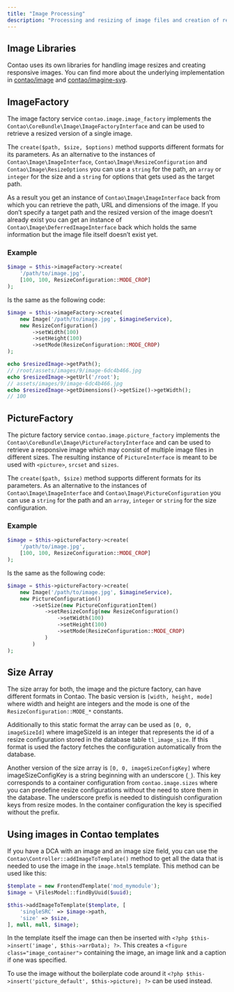 ```yaml
---
title: "Image Processing"
description: "Processing and resizing of image files and creation of responsive images."
---
```


## Image Libraries

Contao uses its own libraries for handling image resizes and creating responsive images. You can find more about the underlying implementation in [contao/image](https://github.com/contao/image) and [contao/imagine-svg](https://github.com/contao/imagine-svg).

## ImageFactory

The image factory service `contao.image.image_factory` implements the `Contao\CoreBundle\Image\ImageFactoryInterface` and can be used to retrieve a resized version of a single image.

The `create($path, $size, $options)` method supports different formats for its parameters. As an alternative to the instances of `Contao\Image\ImageInterface`, `Contao\Image\ResizeConfiguration` and `Contao\Image\ResizeOptions` you can use a `string` for the path, an `array` or `integer` for the size and a `string` for options that gets used as the target path.

As a result you get an instance of `Contao\Image\ImageInterface` back from which you can retrieve the path, URL and dimensions of the image. If you don’t specify a target path and the resized version of the image doesn’t already exist you can get an instance of `Contao\Image\DeferredImageInterface` back which holds the same information but the image file itself doesn’t exist yet.

### Example

```php
$image = $this->imageFactory->create(
    '/path/to/image.jpg',
    [100, 100, ResizeConfiguration::MODE_CROP]
);
```

Is the same as the following code:

```php
$image = $this->imageFactory->create(
    new Image('/path/to/image.jpg', $imagineService),
    new ResizeConfiguration()
        ->setWidth(100)
        ->setHeight(100)
        ->setMode(ResizeConfiguration::MODE_CROP)
);
```

```php
echo $resizedImage->getPath(); 
// /root/assets/images/9/image-6dc4b466.jpg
echo $resizedImage->getUrl('/root'); 
// assets/images/9/image-6dc4b466.jpg
echo $resizedImage->getDimensions()->getSize()->getWidth();
// 100
```

## PictureFactory

The picture factory service `contao.image.picture_factory` implements the `Contao\CoreBundle\Image\PictureFactoryInterface` and can be used to retrieve a responsive image which may consist of multiple image files in different sizes. The resulting instance of `PictureInterface` is meant to be used with `<picture>`, `srcset` and `sizes`.

The `create($path, $size)` method supports different formats for its parameters. As an alternative to the instances of `Contao\Image\ImageInterface` and `Contao\Image\PictureConfiguration` you can use a `string` for the path and an `array`, `integer` or `string` for the size configuration.

### Example

```php
$image = $this->pictureFactory->create(
    '/path/to/image.jpg',
    [100, 100, ResizeConfiguration::MODE_CROP]
);
```

Is the same as the following code:

```php
$image = $this->pictureFactory->create(
    new Image('/path/to/image.jpg', $imagineService),
    new PictureConfiguration()
        ->setSize(new PictureConfigurationItem()
            ->setResizeConfig(new ResizeConfiguration()
                ->setWidth(100)
                ->setHeight(100)
                ->setMode(ResizeConfiguration::MODE_CROP)
            )
        )
);
```

## Size Array

The size array for both, the image and the picture factory, can have different formats in Contao. The basic version is `[width, height, mode]` where width and height are integers and the mode is one of the `ResizeConfiguration::MODE_*` constants.

Additionally to this static format the array can be used as `[0, 0, imageSizeId]` where imageSizeId is an integer that represents the id of a resize configuration stored in the database table `tl_image_size`. If this format is used the factory fetches the configuration automatically from the database.

Another version of the size array is `[0, 0, imageSizeConfigKey]` where imageSizeConfigKey is a string beginning with an underscore (`_`). This key corresponds to a container configuration from `contao.image.sizes` where you can predefine resize configurations without the need to store them in the database. The underscore prefix is needed to distinguish configuration keys from resize modes. In the container configuration the key is specified without the prefix.

## Using images in Contao templates

If you have a DCA with an image and an image size field, you can use the `Contao\Controller::addImageToTemplate()` method to get all the data that is needed to use the image in the `image.html5` template. This method can be used like this:

```php
$template = new FrontendTemplate('mod_mymodule');
$image = \FilesModel::findByUuid($uuid);

$this->addImageToTemplate($template, [
    'singleSRC' => $image->path,
    'size' => $size,
], null, null, $image);
```

In the template itself the image can then be inserted with `<?php $this->insert('image', $this->arrData); ?>`. This creates a `<figure class="image_container">` containing the image, an image link and a caption if one was specified.

To use the image without the boilerplate code around it `<?php $this->insert('picture_default', $this->picture); ?>` can be used instead.
